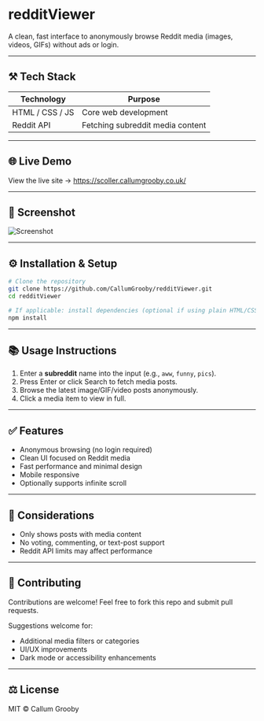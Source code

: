 # redditViewer

A clean, fast interface to anonymously browse Reddit media (images, videos, GIFs) without ads or login.

---

## ⚒ Tech Stack

| Technology      | Purpose                          |
| --------------- | -------------------------------- |
| HTML / CSS / JS | Core web development             |
| Reddit API      | Fetching subreddit media content |

---

## 🌐 Live Demo

View the live site → https://scoller.callumgrooby.co.uk/

---

## 📸 Screenshot
![Screenshot](./assets/screenshot.png)



---

## ⚙ Installation & Setup

```bash
# Clone the repository
git clone https://github.com/CallumGrooby/redditViewer.git
cd redditViewer

# If applicable: install dependencies (optional if using plain HTML/CSS/JS)
npm install
```

---

## 📚 Usage Instructions

1. Enter a **subreddit** name into the input (e.g., `aww`, `funny`, `pics`).
2. Press Enter or click Search to fetch media posts.
3. Browse the latest image/GIF/video posts anonymously.
4. Click a media item to view in full.

---

## ✅ Features

- Anonymous browsing (no login required)
- Clean UI focused on Reddit media
- Fast performance and minimal design
- Mobile responsive
- Optionally supports infinite scroll

---

## 🧠 Considerations

- Only shows posts with media content
- No voting, commenting, or text-post support
- Reddit API limits may affect performance

---

## 🤝 Contributing

Contributions are welcome! Feel free to fork this repo and submit pull requests.

Suggestions welcome for:

- Additional media filters or categories
- UI/UX improvements
- Dark mode or accessibility enhancements

---

## ⚖ License

MIT © Callum Grooby

